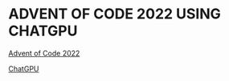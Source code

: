 # ADVENT OF CODE 2022 USING CHATGPU

[Advent of Code 2022](https://adventofcode.com/2022)

[ChatGPU](https://chat.openai.com/chat)
